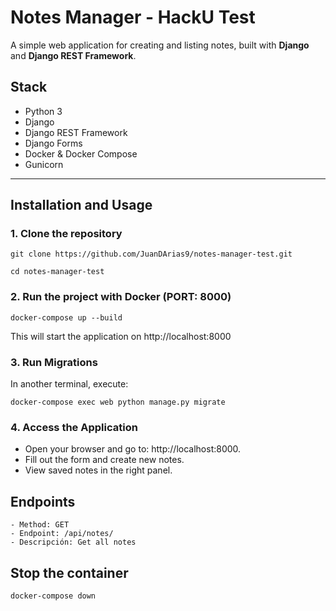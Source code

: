 # Notes Manager - HackU Test

A simple web application for creating and listing notes, built with **Django** and **Django REST Framework**.

## Stack

- Python 3
- Django
- Django REST Framework
- Django Forms
- Docker & Docker Compose
- Gunicorn

---

## Installation and Usage

### 1. Clone the repository

```
git clone https://github.com/JuanDArias9/notes-manager-test.git
```

```
cd notes-manager-test
```

### 2. Run the project with Docker (PORT: 8000)

```
docker-compose up --build
```

This will start the application on http://localhost:8000

### 3. Run Migrations

In another terminal, execute:

```
docker-compose exec web python manage.py migrate
```

### 4. Access the Application

- Open your browser and go to: http://localhost:8000.
- Fill out the form and create new notes.
- View saved notes in the right panel.

## Endpoints

```
- Method: GET
- Endpoint: /api/notes/
- Descripción: Get all notes
```

## Stop the container

```
docker-compose down
```
